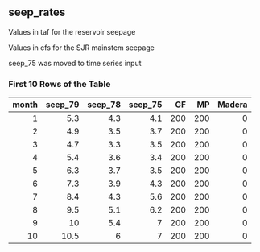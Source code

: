 ## seep_rates
Values in taf for the reservoir seepage

Values in cfs for the SJR mainstem seepage

seep_75 was moved to time series input

### First 10 Rows of the Table
|   month |   seep_79 |   seep_78 |   seep_75 |   GF |   MP |   Madera |
|--------:|----------:|----------:|----------:|-----:|-----:|---------:|
|       1 |       5.3 |       4.3 |       4.1 |  200 |  200 |        0 |
|       2 |       4.9 |       3.5 |       3.7 |  200 |  200 |        0 |
|       3 |       4.7 |       3.3 |       3.5 |  200 |  200 |        0 |
|       4 |       5.4 |       3.6 |       3.4 |  200 |  200 |        0 |
|       5 |       6.3 |       3.7 |       3.5 |  200 |  200 |        0 |
|       6 |       7.3 |       3.9 |       4.3 |  200 |  200 |        0 |
|       7 |       8.4 |       4.3 |       5.6 |  200 |  200 |        0 |
|       8 |       9.5 |       5.1 |       6.2 |  200 |  200 |        0 |
|       9 |      10   |       5.4 |       7   |  200 |  200 |        0 |
|      10 |      10.5 |       6   |       7   |  200 |  200 |        0 |